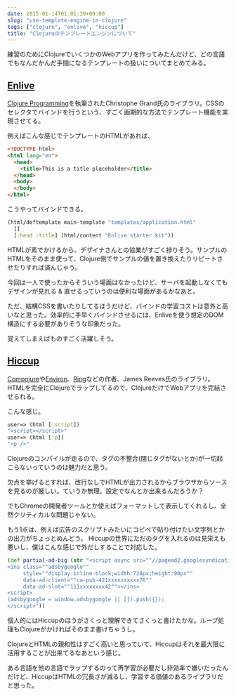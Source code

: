 ```yaml
---
date: 2015-01-14T01:01:39+09:00
slug: "use-template-engine-in-clojure"
tags: ["clojure", "enlive", "hiccup"]
title: "Clojureのテンプレートエンジンについて"
---
```


練習のためにClojureでいくつかのWebアプリを作ってみたんだけど、どの言語でもなんだかんだ手間になるテンプレートの扱いについてまとめてみる。

## [Enlive](https://github.com/cgrand/enlive)

<a href="http://www.amazon.co.jp/gp/product/B007Q4T040/ref=as_li_tf_tl?ie=UTF8&camp=247&creative=1211&creativeASIN=B007Q4T040&linkCode=as2&tag=unresolved-22">Clojure Programming</a><img src="http://ir-jp.amazon-adsystem.com/e/ir?t=unresolved-22&l=as2&o=9&a=B007Q4T040" width="1" height="1" border="0" alt="" style="border:none !important; margin:0px !important; display:none;" />を執筆されたChristophe Grand氏のライブラリ。CSSのセレクタでバインドを行うという、すごく画期的な方法でテンプレート機能を実現させてる。

例えばこんな感じでテンプレートのHTMLがあれば、

``` html
<!DOCTYPE html>
<html lang="en">
  <head>
    <title>This is a title placeholder</title>
  </head>
  <body>
  </body>
</html>
```

こうやってバインドできる。

``` clojure
(html/deftemplate main-template "templates/application.html"
  []
  [:head :title] (html/content "Enlive starter kit"))
```

HTMLが素でかけるから、デザイナさんとの協業がすごく捗りそう。サンプルのHTMLをそのまま使って、Clojure側でサンプルの値を置き換えたりリピートさせたりすれば済んじゃう。

今回は一人で使ったからそういう場面はなかったけど、サーバを起動しなくてもデザインが見れる & 直せるっていうのは便利な場面があるかなあと。

ただ、結構CSSを書いたりしてるほうだけど、バインドの学習コストは意外と高いなと思った。効率的に手早くバインドさせるには、Enliveを使う想定のDOM構造にする必要がありそうな印象だった。

覚えてしまえばものすごく活躍しそう。

## [Hiccup](https://github.com/weavejester/hiccup)

[Compojure](https://github.com/weavejester/compojure)や[Environ](https://github.com/weavejester/environ)、[Ring](https://github.com/weavejester/lein-ring)などの作者、James Reeves氏のライブラリ。HTMLを完全にClojureでラップしてるので、ClojureだけでWebアプリを完結させられる。

こんな感じ。

``` clojure
user=> (html [:script])
"<script></script>"
user=> (html [:p])
"<p />"
```

Clojureのコンパイルが走るので、タグの不整合(閉じタグがないとか)が一切起こらないっていうのは魅力だと思う。

欠点を挙げるとすれば、改行なしでHTMLが出力されるからブラウザからソースを見るのが厳しい。ていうか無理。設定でなんとか出来るんだろうか？

でもChromeの開発者ツールとか使えばフォーマットして表示してくれるし、全然クリティカルな問題じゃない。

もう1点は、例えば広告のスクリプトみたいにコピペで貼り付けたい文字列とかの出力がちょっとめんどう。
Hiccupの世界にただのタグを入れるのは見栄えも悪いし、僕はこんな感じで外だしすることで対応した。

``` clojure
(def partial-ad-big (str "<script async src=""//pagead2.googlesyndication.com/pagead/js/adsbygoogle.js""></script>
<ins class=""adsbygoogle""
     style=""display:inline-block;width:728px;height:90px""
     data-ad-client=""ca-pub-421xxxxxxxxxx76""
     data-ad-slot=""111xxxxxxxx42""></ins>
<script>
(adsbygoogle = window.adsbygoogle || []).push({});
</script>"))
```

個人的にはHiccupのほうがさくっと理解できてさくっと書けたかな。ループ処理もClojureがかければそのまま書けちゃうし。

ClojureとHTMLの親和性はすごく高いと思っていて、Hiccupはそれを最大限に活用することが出来てるなあという感じ。

ある言語を他の言語でラップするのって再学習が必要だし非効率で嫌いだったんだけど、HiccupはHTMLの冗長さが減るし、学習する価値のあるライブラリだと思った。

